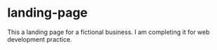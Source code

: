 # landing-page
This a landing page for a fictional business. I am completing it for web development practice.
